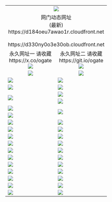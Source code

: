 ﻿<table>
  <tr></tr>
  <tr><td colspan=2 align=center><img src="https://d184oeu7awao1r.cloudfront.net/Up/oGate.jpg" /></td></tr>
  <tr><td colspan=2 align=center>网门动态网址<br/>(最新)
<br>https://d184oeu7awao1r.cloudfront.net
<br/>
<br>https://d330ny0o3e30ob.cloudfront.net
    </td>
  </tr>
  <tr>
    <td align=center>永久网址一 请收藏<br/>https://x.co/ogate<br><a href="https://d184oeu7awao1r.cloudfront.net/Up/0WMGDL1.png"><img src="https://d184oeu7awao1r.cloudfront.net/Up/0WMGD1.png" /></a></td>
    <td align=center>永久网址二 请收藏<br/>https://git.io/ogate<br><a href="https://d184oeu7awao1r.cloudfront.net/Up/0WMGDL2.png"><img src="https://d184oeu7awao1r.cloudfront.net/Up/0WMGD2.png" /></a></td>
  </tr>
  <tr>
    <td align=center><a href="https://d184oeu7awao1r.cloudfront.net/?from=github"><img src="https://d184oeu7awao1r.cloudfront.net/Up/0WMPG.jpg" /></a></td>
    <td align=center><a href="https://d184oeu7awao1r.cloudfront.net/ogUP.aspx?name=0oGate.apk&from=github"><img src="https://d184oeu7awao1r.cloudfront.net/Up/0WMAZ.jpg" /></a></td>
  </tr>
  <tr>
    <td><a href="https://d184oeu7awao1r.cloudfront.net/oNote.aspx?id=oGate&from=github" target="_blank"><img src="https://d184oeu7awao1r.cloudfront.net/Up/0WCYY.jpg" /></a></td>
    <td><a href="https://d184oeu7awao1r.cloudfront.net/oNote.aspx?id=oNote&from=github" target="_blank"><img src="https://d184oeu7awao1r.cloudfront.net/Up/0WZTT.jpg" /></a></td>
  </tr>
  <tr>
    <td><a href="https://d184oeu7awao1r.cloudfront.net/ogDY.aspx?from=github" target="_blank"><img src="https://d184oeu7awao1r.cloudfront.net/Up/DY.jpg"/></a></td>
    <td><a href="https://d184oeu7awao1r.cloudfront.net/ogST.aspx?from=github" target="_blank"><img src="https://d184oeu7awao1r.cloudfront.net/Up/ST.jpg"/></a></td>
  </tr>
  <tr>
    <td rowspan=2><a href="https://d184oeu7awao1r.cloudfront.net/ogUP.aspx?name=WJ.mp4&count=240P:1,480P:1&from=github" target="_blank"><img src="https://d184oeu7awao1r.cloudfront.net/Up/WJ.jpg" /></a></td>
    <td><a href="https://d184oeu7awao1r.cloudfront.net/ogUP.aspx?name=DKC.mp4&count=17&from=github" target="_blank"><img src="https://d184oeu7awao1r.cloudfront.net/Up/DKC.jpg" /></a></td> 
  </tr>
  <tr>
    <td><a href="https://d184oeu7awao1r.cloudfront.net/ogUP.aspx?name=LRWS.mp4&count=6B:17,5A:10,5B:35,4A:14,4B:19,3A:10,3B:26,2A:16,2B:21,1A:23,1B:29&from=github" target="_blank"><img src="https://d184oeu7awao1r.cloudfront.net/Up/LRWS.jpg" /></a></td>
  </tr>
  <tr>
    <td><a href="https://d184oeu7awao1r.cloudfront.net/ogUP.aspx?name=JQR.mp4&count=2&from=github" target="_blank"><img src="https://d184oeu7awao1r.cloudfront.net/Up/JQR.jpg" /></a></td>   
    <td rowspan=2><a href="https://d184oeu7awao1r.cloudfront.net/ogUP.aspx?name=JP.mp4&count=9&from=github" target="_blank"><img src="https://d184oeu7awao1r.cloudfront.net/Up/JP.jpg" /></td>
  </tr>
  <tr>
    <td><a href="https://d184oeu7awao1r.cloudfront.net/ogUP.aspx?name=ZSJ.mp4&count=16&from=github" target="_blank"><img src="https://d184oeu7awao1r.cloudfront.net/Up/ZSJ.jpg" /></a></td>
  </tr>
  <tr>
    <td><a href="https://d184oeu7awao1r.cloudfront.net/ogUP.aspx?name=SSZJ.mp4&count=240P:6,360P:6&from=github" target="_blank"><img src="https://d184oeu7awao1r.cloudfront.net/Up/SSZJ.jpg" /></a></td>
    <td><a href="https://d184oeu7awao1r.cloudfront.net/ogUP.aspx?name=WH.mp4&from=github" target="_blank"><img src="https://d184oeu7awao1r.cloudfront.net/Up/WH.jpg" /></a></td>
  </tr>
  <tr>
    <td><a href="https://d184oeu7awao1r.cloudfront.net/ogUP.aspx?name=3XZM.mp4&count=240P:1,480P:1&from=github" target="_blank"><img src="https://d184oeu7awao1r.cloudfront.net/Up/3XZM.jpg" /></a></td>
    <td><a href="https://d184oeu7awao1r.cloudfront.net/ogUP.aspx?name=TRHY.mp4&from=github" target="_blank"><img src="https://d184oeu7awao1r.cloudfront.net/Up/TRHY.jpg" /></a></td>
  </tr>
  <tr>
    <td><a href="https://d184oeu7awao1r.cloudfront.net/ogUP.aspx?name=DWHM.mp4&from=github" target="_blank"><img src="https://d184oeu7awao1r.cloudfront.net/Up/DWHM.jpg" /></a></td>
    <td><a href="https://d184oeu7awao1r.cloudfront.net/ogUP.aspx?name=XTFY.mp4&count=24&from=github" target="_blank"><img src="https://d184oeu7awao1r.cloudfront.net/Up/XTFY.jpg" /></a></td>
  </tr>
  <tr>
    <td><a href="https://d184oeu7awao1r.cloudfront.net/ogUP.aspx?name=4SQQ.mp4&count=06:15&current=06:15&from=github" target="_blank"><img src="https://d184oeu7awao1r.cloudfront.net/Up/4SQQ0.jpg" /></a></td>
    <td><a href="https://d184oeu7awao1r.cloudfront.net/ogUP.aspx?name=4SHQ.mp4&count=06:17&current=06:17&from=github" target="_blank"><img src="https://d184oeu7awao1r.cloudfront.net/Up/4SHQ0.jpg" /></a></td>
  </tr>
  <tr>
    <td><a href="https://d184oeu7awao1r.cloudfront.net/ogUP.aspx?name=4SZG.mp4&count=06:18&current=06:17&from=github" target="_blank"><img src="https://d184oeu7awao1r.cloudfront.net/Up/4SZG0.jpg" /></a></td>
    <td><a href="https://d184oeu7awao1r.cloudfront.net/ogUP.aspx?name=4SDJ.mp4&count=06:28&current=06:27&from=github" target="_blank"><img src="https://d184oeu7awao1r.cloudfront.net/Up/4SDJ0.jpg" /></a></td>
  </tr>
  <tr>
    <td><a href="https://d184oeu7awao1r.cloudfront.net/onUP.aspx?name=https://x.co/dtw99&from=github" target="_blank"><img src="https://d184oeu7awao1r.cloudfront.net/Up/0DTW.jpg"/></a></td>
    <td><a href="https://d184oeu7awao1r.cloudfront.net/onUP.aspx?name=https://d2ao90bsskjq20.cloudfront.net/acenter/&from=github" target="_blank"><img src="https://d184oeu7awao1r.cloudfront.net/Up/0TDW.jpg" /></a></td>
  </tr>
  <tr>
    <td><a href="https://d184oeu7awao1r.cloudfront.net/onUP.aspx?name=https://d23nscda4f4lvy.cloudfront.net/gb/nsc413.htm&from=github" target="_blank"><img src="https://d184oeu7awao1r.cloudfront.net/Up/0DJY.jpg" /></a></td>
    <td><a href="https://d184oeu7awao1r.cloudfront.net/onUP.aspx?name=https://dgocdxv5343dc.cloudfront.net/xtr/gb/prog204.html&from=github" target="_blank"><img src="https://d184oeu7awao1r.cloudfront.net/Up/0XTR.jpg" /></a></td>
  </tr>
  <tr>
    <td><a href="https://d184oeu7awao1r.cloudfront.net/onUP.aspx?name=https://d7203y8eitivv.cloudfront.net&from=github" target="_blank"><img src="https://d184oeu7awao1r.cloudfront.net/Up/0MHW.jpg" /></a></td>
    <td><a href="https://d184oeu7awao1r.cloudfront.net/onUP.aspx?name=https://d38z1xzg5vtneh.cloudfront.net&from=github" target="_blank"><img src="https://d184oeu7awao1r.cloudfront.net/Up/0ZJW.jpg" /></a></td>
  </tr>
  <tr>
    <td><a href="https://d184oeu7awao1r.cloudfront.net/ogUP.aspx?name=FG.zip&from=github" target="_blank"><img src="https://d184oeu7awao1r.cloudfront.net/Up/FG.jpg" /></a></td>
    <td><a href="https://d184oeu7awao1r.cloudfront.net/ogUP.aspx?name=FGA.apk&from=github" target="_blank"><img src="https://d184oeu7awao1r.cloudfront.net/Up/FGA.jpg" /></a></td>
  </tr>
  <tr>
    <td><a href="https://d184oeu7awao1r.cloudfront.net/ogUP.aspx?name=U.zip&from=github" target="_blank"><img src="https://d184oeu7awao1r.cloudfront.net/Up/U.jpg" /></a></td>
    <td><a href="https://d184oeu7awao1r.cloudfront.net/ogUP.aspx?name=UA.apk&from=github" target="_blank"><img src="https://d184oeu7awao1r.cloudfront.net/Up/UA.jpg" /></a></td>
  </tr>
  <tr>
    <td><a href="https://d184oeu7awao1r.cloudfront.net/ogUP.aspx?name=0iPPOTV.zip&from=github" target="_blank"><img src="https://d184oeu7awao1r.cloudfront.net/Up/0iPPOTV.jpg" /></a></td>
    <td><a href="https://d184oeu7awao1r.cloudfront.net/ogUP.aspx?name=0iNTD.apk&from=github" target="_blank"><img src="https://d184oeu7awao1r.cloudfront.net/Up/0iNTD.jpg" /></a></td>
  </tr>
</table>
